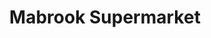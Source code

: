 ---
title: "Mabrook Supermarket"
url: /aluva-kochi-kerala/mabrook-supermarket/
shop: supermarket
---